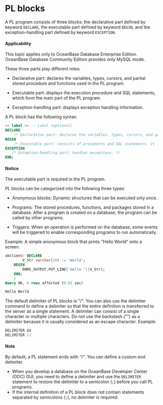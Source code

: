 PL blocks
=========================

A PL program consists of three blocks: the declarative part defined by keyword `DECLARE`, the executable part defined by keyword `BEGIN`, and the exception-handling part defined by keyword `EXCEPTION`.


<main id="notice" >
    <h4>Applicability</h4>
    <p>This topic applies only to OceanBase Database Enterprise Edition. OceanBase Database Community Edition provides only MySQL mode. </p>
  </main>

These three parts play different roles:

* Declarative part: declares the variables, types, cursors, and partial stored procedure and functions used in the PL program.



* Executable part: displays the execution procedure and SQL statements, which form the main part of the PL program.



* Exception-handling part: displays exception handling information.






A PL block has the following syntax:

```sql
<< label >> -- Label (optional)
DECLARE  
    /* Declarative part: declares the variables, types, cursors, and partial stored procedures and functions used in the PL program. */
BEGIN
    /* Executable part: consists of procedures and SQL statements. It is the main part of the program. */
EXCEPTION
   /* Exception-handling part: handles exceptions. */
END;
```


<main id="notice" type='notice'>
    <h4>Notice</h4>
    <p>The executable part is required in the PL program. </p>
  </main>

PL blocks can be categorized into the following three types:

* Anonymous blocks: Dynamic structures that can be executed only once.



* Programs: The stored procedures, functions, and packages stored in a database. After a program is created on a database, the program can be called by other programs.



* Triggers: When an operation is performed on the database, some events will be triggered to enable corresponding programs to run automatically.






Example: A simple anonymous block that prints "Hello World" onto a screen.

```sql
obclient> DECLARE  
        V_Str varchar(20) := 'World';
    BEGIN
        DBMS_OUTPUT.PUT_LINE('Hello '||V_Str);
    END;
    /
Query OK, 0 rows affected (0.01 sec)

Hello World
```


The default delimiter of PL blocks is "/". You can also use the delimiter command to define a delimiter so that the entire definition is transferred to the server as a single statement. A delimiter can consist of a single character or multiple characters. Do not use the backslash ("\") as a delimiter because it is usually considered as an escape character. Example:

```sql
DELIMITER $$
DELIMITER //
```

<main id="notice" type='explain'>
    <h4>Note</h4>
    <p>By default, a PL statement ends with "/". You can define a custom end delimiter.</p>
    <ul>
    <li>When you develop a database on the OceanBase Developer Center (ODC) GUI, you need to define a delimiter and use the <code>DELIMITER</code> statement to restore the delimiter to a semicolon (<code>;</code>) before you call PL programs. </li>
    <li>If the internal definition of a PL block does not contain statements separated by semicolons (<code>;</code>), no delimiter is required. </li>
    </ul>
  </main>


